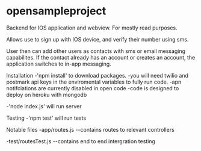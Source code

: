 # opensampleproject
Backend for IOS application and webview. For mostly read purposes.  
  
  Allows use to sign up with IOS device, and verify their number using sms. 
  
  User then can add other users as contacts with sms or email messaging capabilites.  If the contact already has an account or creates an account, the application switches to in-app messaging.

Installation
-'npm install' to download packages.
-you will need twilio and postmark api keys in the enviromental variables to fully run code.
-apn notifciations are currently disabled in open code
-code is designed to deploy on heroku with mongodb
  
-'node index.js' will run server

Testing
-'npm test' will run tests


Notable files
-app/routes.js
--contains routes to relevant controllers
  
-test/routesTest.js
--contains end to end intergration testing
